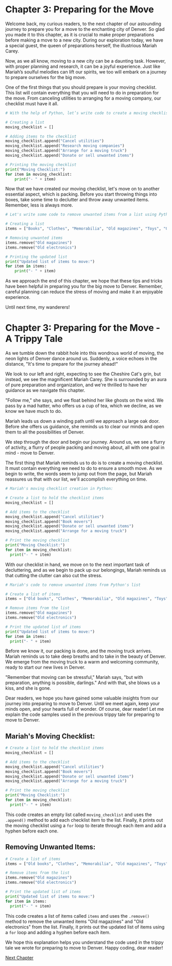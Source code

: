 # Chapter 3: Preparing for the Move

Welcome back, my curious readers, to the next chapter of our astounding journey to prepare you for a move to the enchanting city of Denver. So glad you made it to this chapter, as it is crucial to make proper preparations before making a move to a new city. During our exploration today, we have a special guest, the queen of preparations herself, the illustrious Mariah Carey.

Now, as we all know, moving to a new city can be a daunting task. However, with proper planning and research, it can be a joyful experience. Just like Mariah’s soulful melodies can lift our spirits, we too will embark on a journey to prepare ourselves for the big move.

One of the first things that you should prepare is your moving checklist. This list will contain everything that you will need to do in preparation for the move. From canceling utilities to arranging for a moving company, our checklist must have it all. 

```python
# With the help of Python, let’s write code to create a moving checklist

# Creating a list
moving_checklist = []

# Adding items to the checklist
moving_checklist.append("Cancel utilities")
moving_checklist.append("Research moving companies")
moving_checklist.append("Arrange for a moving truck")
moving_checklist.append("Donate or sell unwanted items")

# Printing the moving checklist
print("Moving Checklist:")
for item in moving_checklist:
    print("- " + item)
```

Now that we have created our moving checklist, let's move on to another essential aspect, which is packing. Before you start throwing things into boxes, take some time to declutter and throw away unwanted items. Remember, less is always more.

```python
# Let's write some code to remove unwanted items from a list using Python

# Creating a list
items = ["Books", "Clothes", "Memorabilia", "Old magazines", "Toys", "Old electronics", "Unused kitchenware"]

# Removing unwanted items
items.remove("Old magazines")
items.remove("Old electronics")

# Printing the updated list
print("Updated list of items to move:")
for item in items:
    print("- " + item)
```

As we approach the end of this chapter, we hope that these tips and tricks have been helpful in preparing you for the big move to Denver. Remember, careful planning can reduce the stress of moving and make it an enjoyable experience. 

Until next time, my wanderers!
# Chapter 3: Preparing for the Move - A Trippy Tale

As we tumble down the rabbit hole into this wondrous world of moving, the neon lights of Denver dance around us. Suddenly, a voice echoes in the distance, "It's time to prepare for the journey ahead!"

We look to our left and right, expecting to see the Cheshire Cat's grin, but instead, we see the magnificent Mariah Carey. She is surrounded by an aura of pure preparation and organization, and we're thrilled to have her guidance as we navigate this chapter.

"Follow me," she says, and we float behind her like ghosts on the wind. We pass by a mad hatter, who offers us a cup of tea, which we decline, as we know we have much to do.

Mariah leads us down a winding path until we approach a large oak door. Before she offers us guidance, she reminds us to clear our minds and open them to all the possibilities of Denver.

We step through the door and begin our journey. Around us, we see a flurry of activity, a flurry of people packing and moving about, all with one goal in mind - move to Denver.

The first thing that Mariah reminds us to do is to create a moving checklist. It must contain everything we need to do to ensure a smooth move. As we begin to write, the words seem to jump out from the page, but Mariah reassures us that with our list, we'll accomplish everything on time.

```python
# Mariah's moving checklist creation in Python:

# Create a list to hold the checklist items
moving_checklist = []

# Add items to the checklist
moving_checklist.append("Cancel utilities")
moving_checklist.append("Book movers")
moving_checklist.append("Donate or sell unwanted items")
moving_checklist.append("Arrange for a moving truck")

# Print the moving checklist
print("Moving Checklist:")
for item in moving_checklist:
  print("- " + item)
```

With our checklist in hand, we move on to the next important task of decluttering, and as we begin to pack up our belongings, Mariah reminds us that cutting the clutter can also cut the stress.

```python
# Mariah's code to remove unwanted items from Python's list

# Create a list of items
items = ["Old books", "Clothes", "Memorabilia", "Old magazines", "Toys", "Old electronics", "Unused kitchenware"]

# Remove items from the list
items.remove("Old magazines")
items.remove("Old electronics")

# Print the updated list of items
print("Updated list of items to move:")
for item in items:
  print("- " + item)
```

Before we know it, our packing is done, and the moving truck arrives. Mariah reminds us to take deep breaths and to take in the beauty of Denver. We emerge from the moving truck to a warm and welcoming community, ready to start our new lives in Denver.

"Remember that moving can be stressful," Mariah says, "but with preparation, anything is possible, darlings." And with that, she blows us a kiss, and she is gone.

Dear readers, we hope you have gained some valuable insights from our journey into preparing to move to Denver. Until we meet again, keep your minds open, and your hearts full of wonder.
Of course, dear reader! Let me explain the code samples used in the previous trippy tale for preparing to move to Denver.

## Mariah's Moving Checklist:

```python
# Create a list to hold the checklist items
moving_checklist = []

# Add items to the checklist
moving_checklist.append("Cancel utilities")
moving_checklist.append("Book movers")
moving_checklist.append("Donate or sell unwanted items")
moving_checklist.append("Arrange for a moving truck")

# Print the moving checklist
print("Moving Checklist:")
for item in moving_checklist:
  print("- " + item)
```

This code creates an empty list called `moving_checklist` and uses the `.append()` method to add each checklist item to the list. Finally, it prints out the moving checklist using a `for` loop to iterate through each item and add a hyphen before each one.

## Removing Unwanted Items:

```python
# Create a list of items
items = ["Old books", "Clothes", "Memorabilia", "Old magazines", "Toys", "Old electronics", "Unused kitchenware"]

# Remove items from the list
items.remove("Old magazines")
items.remove("Old electronics")

# Print the updated list of items
print("Updated list of items to move:")
for item in items:
  print("- " + item)
```

This code creates a list of items called `items` and uses the `.remove()` method to remove the unwanted items "Old magazines" and "Old electronics" from the list. Finally, it prints out the updated list of items using a `for` loop and adding a hyphen before each item.

We hope this explanation helps you understand the code used in the trippy tale we wrote for preparing to move to Denver. Happy coding, dear reader!


[Next Chapter](04_Chapter04.md)